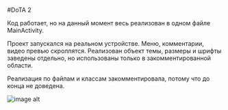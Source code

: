 #DoTA 2
 
Код работает, но на данный момент весь реализован в одном файле MainActivity.

Проект запускался на реальном устройстве.
Меню, комментарии, видео превью скроллятся. Реализован объект темы, размеры и шрифты заведены отдельно, но использованы только в закомментированной области.

Реализация по файлам и классам закомментировала, потому что до конца не доведена.

![image alt](https://github.com/Yulno/Android_Lab1_DoTA2/blob/main/3fd10ce2-3d87-4381-b260-dea74dcd0cc6.jfif)
